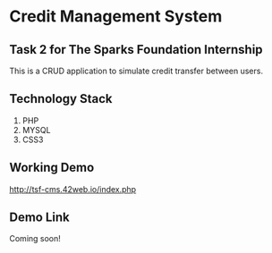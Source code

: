 # Credit Management System
## Task 2 for The Sparks Foundation Internship
This is a CRUD application to simulate credit transfer between users.

## Technology Stack
1. PHP
2. MYSQL
3. CSS3

## Working Demo
http://tsf-cms.42web.io/index.php

## Demo Link
Coming soon!
